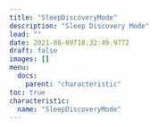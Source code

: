 ```yaml
---
title: "SleepDiscoveryMode"
description: "Sleep Discovery Mode"
lead: ""
date: 2021-08-09T18:32:49.977Z
draft: false
images: []
menu:
  docs:
    parent: "characteristic"
toc: true
characteristic:
  name: "SleepDiscoveryMode"
---
```

